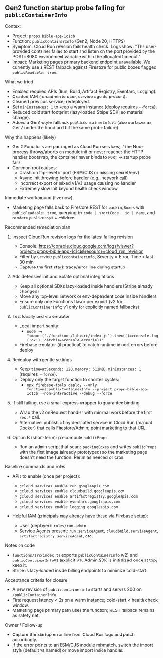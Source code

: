 ## Gen2 function startup probe failing for `publicContainerInfo`

Context
- Project: `props-bible-app-1c1cb`
- Function: `publicContainerInfo` (Gen2, Node 20, HTTPS)
- Symptom: Cloud Run revision fails health check. Logs show: "The user-provided container failed to start and listen on the port provided by the PORT=8080 environment variable within the allocated timeout."
- Impact: Marketing page’s primary backend endpoint unavailable. We currently use a REST fallback against Firestore for public boxes flagged `publicReadable: true`.

What we tried
- Enabled required APIs (Run, Build, Artifact Registry, Eventarc, Logging).
- Granted IAM (run.admin to user, service agents present).
- Cleaned previous service; redeployed.
- Set `minInstances: 1` to keep a warm instance (deploy requires `--force`).
- Reduced cold start footprint (lazy-loaded Stripe SDK; no material change).
- Added a Gen1-style fallback `publicContainerInfoV1` (also surfaces as Gen2 under the hood and hit the same probe failure).

Why this happens (likely)
- Gen2 Functions are packaged as Cloud Run services; if the Node process throws/aborts on module init or never reaches the HTTP handler bootstrap, the container never binds to `PORT` → startup probe fails.
- Common root causes:
  - Crash on top-level import (ESM/CJS or missing secret/env)
  - Async init throwing before handler (e.g., network call)
  - Incorrect export or mixed v1/v2 usage causing no handler
  - Extremely slow init beyond health check window

Immediate workaround (live now)
- Marketing page falls back to Firestore REST for `packingBoxes` with `publicReadable: true`, querying by `code | shortCode | id | name`, and renders `publicProps` + children.

Recommended remediation plan
1) Inspect Cloud Run revision logs for the latest failing revision
   - Console: https://console.cloud.google.com/logs/viewer?project=props-bible-app-1c1cb&resource=cloud_run_revision
   - Filter by service `publiccontainerinfo`, Severity = Error, Time = last 30 min
   - Capture the first stack trace/error line during startup

2) Add defensive init and isolate optional integrations
   - Keep all optional SDKs lazy-loaded inside handlers (Stripe already changed)
   - Move any top-level network or env-dependent code inside handlers
   - Ensure only one Functions flavor per export (v2 for `publicContainerInfo`; v1 only for explicitly named fallbacks)

3) Test locally and via emulator
   - Local import sanity:
     - `node -e "import('./functions/lib/src/index.js').then(()=>console.log('ok')).catch(e=>console.error(e))"`
   - Firebase emulator (if practical) to catch runtime import errors before deploy

4) Redeploy with gentle settings
   - Keep `timeoutSeconds: 120`, `memory: 512MiB`, `minInstances: 1` (requires `--force`).
   - Deploy only the target function to shorten cycles:
     - `npx firebase-tools deploy --only functions:publicContainerInfo --project props-bible-app-1c1cb --non-interactive --debug --force`

5) If still failing, use a small express wrapper to guarantee binding
   - Wrap the v2 onRequest handler with minimal work before the first `res.*` call.
   - Alternative: publish a tiny dedicated service in Cloud Run (manual Docker) that calls Firestore/Admin; point marketing to that URL.

6) Option B (short-term): precompute `publicProps`
   - Run an admin script that scans `packingBoxes` and writes `publicProps` with the first image (already prototyped) so the marketing page doesn’t need the function. Rerun as needed or cron.

Baseline commands and roles
- APIs to enable (once per project):
  - `gcloud services enable run.googleapis.com`
  - `gcloud services enable cloudbuild.googleapis.com`
  - `gcloud services enable artifactregistry.googleapis.com`
  - `gcloud services enable eventarc.googleapis.com`
  - `gcloud services enable logging.googleapis.com`

- Helpful IAM (principals may already have these via Firebase setup):
  - User (deployer): `roles/run.admin`
  - Service Agents present: `run.serviceAgent`, `cloudbuild.serviceAgent`, `artifactregistry.serviceAgent`, etc.

Notes on code
- `functions/src/index.ts` exports `publicContainerInfo` (v2) and `publicContainerInfoV1` (explicit v1). Admin SDK is initialized once at top; keep it.
- Stripe is lazy-loaded inside billing endpoints to minimize cold-start.

Acceptance criteria for closure
- A new revision of `publiccontainerinfo` starts and serves 200 on `/publicContainerInfo`.
- First request latency < 2s on a warm instance; cold-start < health check window.
- Marketing page primary path uses the function; REST fallback remains as safety net.

Owner / Follow-up
- Capture the startup error line from Cloud Run logs and patch accordingly.
- If the error points to an ESM/CJS module mismatch, switch the import style (default vs named) or move import inside handler.

